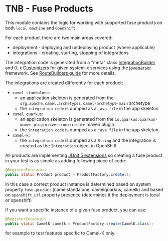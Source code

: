 # TNB - Fuse Products

This module contains the logic for working with supported fuse products on both `local machine` and `OpenShift`.

For each product there are two main areas covered:

- deployment - deploying and undeploying product (where applicable)
- integrations - creating, starting, stopping of integrations

The integration code is generated from a "meta"
class [IntegrationBuilder](src/main/java/org/jboss/fuse/tnb/product/integration/IntegrationBuilder.java)
and 0..x [Customizer](../system-x/customizers/src/main/java/org/jboss/fuse/tnb/customizer/Customizer.java)s for given system-x services using
the [javaparser](https://javaparser.org/) framework. See [RouteBuilders guide](RouteBuilders.md) for more details.

The integrations are created differently for each product:

- `camel standalone`:
    - an application skeleton is generated from the `org.apache.camel.archetypes:camel-archetype-main` archetype
    - the `integration code` is dumped as a `java file` in the app skeleton
- `camel quarkus`:
    - an application skeleton is generated from the `io.quarkus:quarkus-maven-plugin:<version>:create` maven plugin
    - the `integration code` is dumped as a `java file` in the app skeleton
- `camel-k`:
    - the `integration code` is dumped as a `String` and the integration is created as the `Integration` object in OpenShift

All products are implementing [JUnit 5 extensions](https://junit.org/junit5/docs/current/user-guide/#extensions) so creating a fuse product in your
test is as simple as adding following piece of code:

```java
@RegisterExtension
public static Product product = ProductFactory.create();
```

In this case a correct product instance is determined based on system property `fuse.product` (camelstandalone, camelquarkus, camelk)
and based on `openshift.url` property presence (determines if the deployment is local or openshift)

If you want a specific instance of a given fuse product, you can use:

```java
@RegisterExtension
public static CamelK camelk = ProductFactory.create(CamelK.class);
```

for example to test features specific to Camel-K only.
